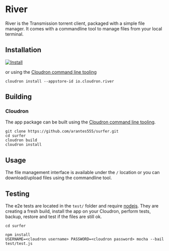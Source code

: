 # River

River is the Transmission torrent client, packaged with a simple file manager.
It comes with a commandline tool to manage files from your local terminal.

## Installation

[![Install](https://cloudron.io/img/button32.png)](https://cloudron.io/button.html?app=io.cloudron.river)

or using the [Cloudron command line tooling](https://cloudron.io/references/cli.html)

```
cloudron install --appstore-id io.cloudron.river
```

## Building

### Cloudron
The app package can be built using the [Cloudron command line tooling](https://cloudron.io/references/cli.html).

```
git clone https://github.com/arantes555/surfer.git
cd surfer
cloudron build
cloudron install
```

## Usage

The file management interface is available under the `/` location or you can download/upload files using the commandline tool.

## Testing

The e2e tests are located in the `test/` folder and require [nodejs](http://nodejs.org/). They are creating a fresh build, install the app on your Cloudron, perform tests, backup, restore and test if the files are still ok.

```
cd surfer

npm install
USERNAME=<cloudron username> PASSWORD=<cloudron password> mocha --bail test/test.js
```

